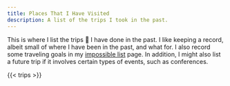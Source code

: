 ```yaml
---
title: Places That I Have Visited
description: A list of the trips I took in the past.
---
```


This is where I list the trips 🚅 I have done in the past. I like keeping a record,
albeit small of where I have been in the past, and what for. I also record some
traveling goals in my [impossible list](/impossible-list) page. In addition, I
might also list a future trip if it involves certain types of events, such as conferences.

<!--more-->

{{< trips >}}
